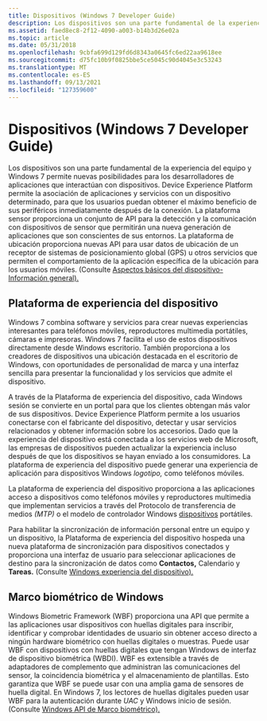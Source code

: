 ```yaml
---
title: Dispositivos (Windows 7 Developer Guide)
description: Los dispositivos son una parte fundamental de la experiencia del equipo y Windows 7 permite nuevas posibilidades para los desarrolladores de aplicaciones que interactúan con dispositivos.
ms.assetid: faed8ec8-2f12-4090-a003-b14b3d26e02a
ms.topic: article
ms.date: 05/31/2018
ms.openlocfilehash: 9cbfa699d129fd6d8343a0645fc6ed22aa9618ee
ms.sourcegitcommit: d75fc10b9f0825bbe5ce5045c90d4045e3c53243
ms.translationtype: MT
ms.contentlocale: es-ES
ms.lasthandoff: 09/13/2021
ms.locfileid: "127359600"
---
```

# <a name="devices-windows-7-developer-guide"></a>Dispositivos (Windows 7 Developer Guide)

Los dispositivos son una parte fundamental de la experiencia del equipo y Windows 7 permite nuevas posibilidades para los desarrolladores de aplicaciones que interactúan con dispositivos. Device Experience Platform permite la asociación de aplicaciones y servicios con un dispositivo determinado, para que los usuarios puedan obtener el máximo beneficio de sus periféricos inmediatamente después de la conexión. La plataforma sensor proporciona un conjunto de API para la detección y la comunicación con dispositivos de sensor que permitirán una nueva generación de aplicaciones que son conscientes de sus entornos. La plataforma de ubicación proporciona nuevas API para usar datos de ubicación de un receptor de sistemas de posicionamiento global (GPS) u otros servicios que permiten el comportamiento de la aplicación específica de la ubicación para los usuarios móviles. (Consulte [Aspectos básicos del dispositivo- Información general).](https://www.microsoft.com/whdc/device/default.mspx)

## <a name="device-experience-platform"></a>Plataforma de experiencia del dispositivo

Windows 7 combina software y servicios para crear nuevas experiencias interesantes para teléfonos móviles, reproductores multimedia portátiles, cámaras e impresoras. Windows 7 facilita el uso de estos dispositivos directamente desde Windows escritorio. También proporciona a los creadores de dispositivos una ubicación destacada en el escritorio de Windows, con oportunidades de personalidad de marca y una interfaz sencilla para presentar la funcionalidad y los servicios que admite el dispositivo.

A través de la Plataforma de experiencia del dispositivo, cada Windows sesión se convierte en un portal para que los clientes obtengan más valor de sus dispositivos. Device Experience Platform permite a los usuarios conectarse con el fabricante del dispositivo, detectar y usar servicios relacionados y obtener información sobre los accesorios. Dado que la experiencia del dispositivo está conectada a los servicios web de Microsoft, las empresas de dispositivos pueden actualizar la experiencia incluso después de que los dispositivos se hayan enviado a los consumidores. La plataforma de experiencia del dispositivo puede generar una experiencia de aplicación para dispositivos Windows *logotipo,* como teléfonos móviles.

La plataforma de experiencia del dispositivo proporciona a las aplicaciones acceso a dispositivos como teléfonos móviles y reproductores multimedia que implementan servicios a través del Protocolo de transferencia de medios *(MTP)* o el modelo de controlador Windows [dispositivos](https://www.bing.com/search?q=Windows+Portable+Devices) portátiles.

Para habilitar la sincronización de información personal entre un equipo y un dispositivo, la Plataforma de experiencia del dispositivo hospeda una nueva plataforma de sincronización para dispositivos conectados y proporciona una interfaz de usuario para seleccionar aplicaciones de destino para la sincronización de datos como **Contactos,** Calendario y **Tareas.** (Consulte [Windows experiencia del dispositivo).](https://www.microsoft.com/whdc/device/DeviceExperience/default.mspx)

## <a name="windows-biometric-framework"></a>Marco biométrico de Windows

Windows Biometric Framework (WBF) proporciona una API que permite a las aplicaciones usar dispositivos con huellas digitales para inscribir, identificar y comprobar identidades de usuario sin obtener acceso directo a ningún hardware biométrico con huellas digitales o muestras. Puede usar WBF con dispositivos con huellas digitales que tengan Windows de interfaz de dispositivo biométrica (WBDI). WBF es extensible a través de adaptadores de complemento que administran las comunicaciones del sensor, la coincidencia biométrica y el almacenamiento de plantillas. Esto garantiza que WBF se puede usar con una amplia gama de sensores de huella digital. En Windows 7, los lectores de huellas digitales pueden usar WBF para la autenticación durante *UAC* y Windows inicio de sesión. (Consulte [Windows API de Marco biométrico).](../secbiomet/biometric-service-api-portal.md)

 

 

